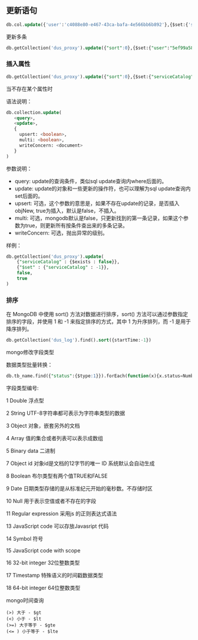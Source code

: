 ## 更新语句

```sql
db.col.update({'user':'c4088e80-e467-43ca-bafa-4e566bb6b892'},{$set:{'startTime':ISODate("2020-06-15T11:12:36.236Z")}})
```

更新多条

```sql
db.getCollection('dus_proxy').update({"sort":0},{$set:{"user":"5ef99a58c4d79c95c1039381"}},{multi:true})
```

### 插入属性

```sql
db.getCollection('dus_proxy').update({"sort":0},{$set:{"serviceCatalog":"-1"}},{multi:true})
```

当不存在某个属性时

语法说明：

```sql
db.collection.update(
   <query>,
   <update>,
   {
     upsert: <boolean>,
     multi: <boolean>,
     writeConcern: <document>
   }
)
```

参数说明：

- query: update的查询条件，类似sql update查询内where后面的。
- update: update的对象和一些更新的操作符，也可以理解为sql update查询内set后面的。
- upsert: 可选，这个参数的意思是，如果不存在update的记录，是否插入objNew, true为插入，默认是false，不插入。
- multi: 可选，mongodb默认是false，只更新找到的第一条记录，如果这个参数为true，则更新所有按条件查出来的多条记录。
- writeConcern: 可选，抛出异常的级别。

样例：

```sql
db.getCollection('dus_proxy').update(
    {"serviceCatalog" : {$exists : false}},
    {"$set" : {"serviceCatalog" : -1}},
    false,
    true
)
```

### 排序

在 MongoDB 中使用 sort() 方法对数据进行排序，sort() 方法可以通过参数指定排序的字段，并使用 1 和 -1 来指定排序的方式，其中 1 为升序排列，而 -1 是用于降序排列。

```sql
db.getCollection('dus_log').find().sort({startTime:-1})
```

mongo修改字段类型

数据类型批量转换：

```sql
db.tb_name.find({"status":{$type:1}}).forEach(function(x){x.status=NumberInt(x.status);db.tb_name.save(x)})
```

字段类型编号:

1 Double 浮点型

2 String UTF-8字符串都可表示为字符串类型的数据

3 Object 对象，嵌套另外的文档

4 Array 值的集合或者列表可以表示成数组

5 Binary data 二进制

7 Object id 对象id是文档的12字节的唯一 ID 系统默认会自动生成

8 Boolean 布尔类型有两个值TRUE和FALSE

9 Date 日期类型存储的是从标准纪元开始的毫秒数。不存储时区

10 Null 用于表示空值或者不存在的字段

11 Regular expression 采用js 的正则表达式语法

13 JavaScript code 可以存放Javasript 代码

14 Symbol 符号

15 JavaScript code with scope

16 32-bit integer 32位整数类型

17 Timestamp 特殊语义的时间戳数据类型

18 64-bit integer 64位整数类型





mongo时间查询

```
(>) 大于 - $gt
(<) 小于 - $lt
(>=) 大于等于 - $gte
(<= ) 小于等于 - $lte
```

